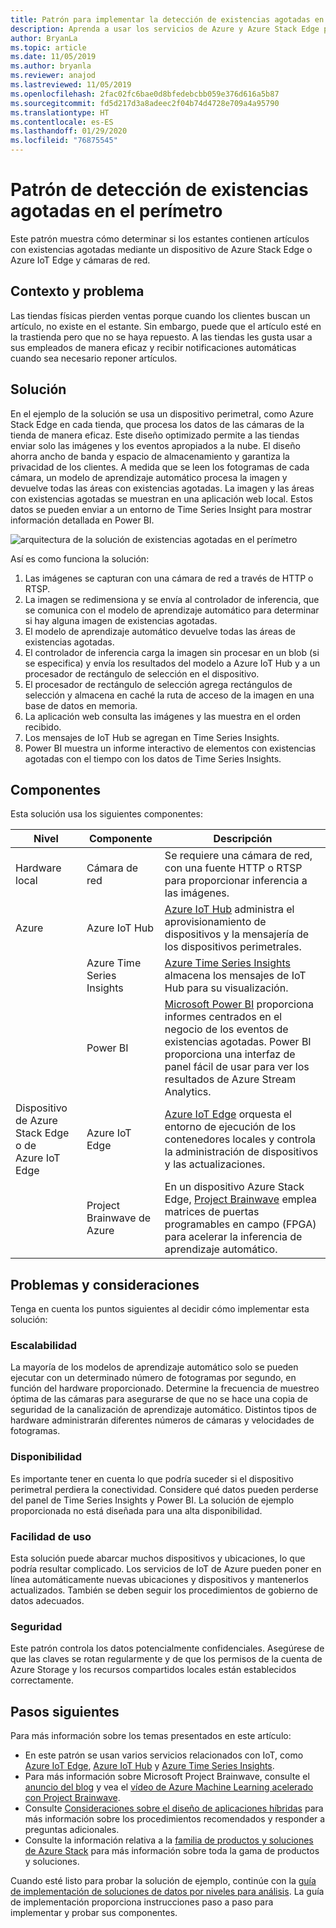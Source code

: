 ```yaml
---
title: Patrón para implementar la detección de existencias agotadas en el perímetro con Azure y Azure Stack Edge
description: Aprenda a usar los servicios de Azure y Azure Stack Edge para implementar la detección de existencias agotadas.
author: BryanLa
ms.topic: article
ms.date: 11/05/2019
ms.author: bryanla
ms.reviewer: anajod
ms.lastreviewed: 11/05/2019
ms.openlocfilehash: 2fac02fc6bae0d8bfedebcbb059e376d616a5b87
ms.sourcegitcommit: fd5d217d3a8adeec2f04b74d4728e709a4a95790
ms.translationtype: HT
ms.contentlocale: es-ES
ms.lasthandoff: 01/29/2020
ms.locfileid: "76875545"
---
```

# <a name="out-of-stock-detection-at-the-edge-pattern"></a>Patrón de detección de existencias agotadas en el perímetro

Este patrón muestra cómo determinar si los estantes contienen artículos con existencias agotadas mediante un dispositivo de Azure Stack Edge o Azure IoT Edge y cámaras de red.

## <a name="context-and-problem"></a>Contexto y problema

Las tiendas físicas pierden ventas porque cuando los clientes buscan un artículo, no existe en el estante. Sin embargo, puede que el artículo esté en la trastienda pero que no se haya repuesto. A las tiendas les gusta usar a sus empleados de manera eficaz y recibir notificaciones automáticas cuando sea necesario reponer artículos.

## <a name="solution"></a>Solución

En el ejemplo de la solución se usa un dispositivo perimetral, como Azure Stack Edge en cada tienda, que procesa los datos de las cámaras de la tienda de manera eficaz. Este diseño optimizado permite a las tiendas enviar solo las imágenes y los eventos apropiados a la nube. El diseño ahorra ancho de banda y espacio de almacenamiento y garantiza la privacidad de los clientes. A medida que se leen los fotogramas de cada cámara, un modelo de aprendizaje automático procesa la imagen y devuelve todas las áreas con existencias agotadas. La imagen y las áreas con existencias agotadas se muestran en una aplicación web local. Estos datos se pueden enviar a un entorno de Time Series Insight para mostrar información detallada en Power BI.

![arquitectura de la solución de existencias agotadas en el perímetro](media/pattern-out-of-stock-at-edge/solution-architecture.png)

Así es como funciona la solución:
1. Las imágenes se capturan con una cámara de red a través de HTTP o RTSP.
2. La imagen se redimensiona y se envía al controlador de inferencia, que se comunica con el modelo de aprendizaje automático para determinar si hay alguna imagen de existencias agotadas.
3. El modelo de aprendizaje automático devuelve todas las áreas de existencias agotadas.
4. El controlador de inferencia carga la imagen sin procesar en un blob (si se especifica) y envía los resultados del modelo a Azure IoT Hub y a un procesador de rectángulo de selección en el dispositivo.
5. El procesador de rectángulo de selección agrega rectángulos de selección y almacena en caché la ruta de acceso de la imagen en una base de datos en memoria.
6. La aplicación web consulta las imágenes y las muestra en el orden recibido.
7. Los mensajes de IoT Hub se agregan en Time Series Insights.
8. Power BI muestra un informe interactivo de elementos con existencias agotadas con el tiempo con los datos de Time Series Insights.


## <a name="components"></a>Componentes

Esta solución usa los siguientes componentes:

| Nivel | Componente | Descripción |
|----------|-----------|-------------|
| Hardware local | Cámara de red | Se requiere una cámara de red, con una fuente HTTP o RTSP para proporcionar inferencia a las imágenes. |
| Azure | Azure IoT Hub | [Azure IoT Hub](/azure/iot-hub/) administra el aprovisionamiento de dispositivos y la mensajería de los dispositivos perimetrales. |
|  | Azure Time Series Insights | [Azure Time Series Insights](/azure/time-series-insights/) almacena los mensajes de IoT Hub para su visualización. |
|  | Power BI | [Microsoft Power BI](https://powerbi.microsoft.com/) proporciona informes centrados en el negocio de los eventos de existencias agotadas. Power BI proporciona una interfaz de panel fácil de usar para ver los resultados de Azure Stream Analytics. |
| Dispositivo de Azure Stack Edge o de<br>Azure IoT Edge | Azure IoT Edge | [Azure IoT Edge](/azure/iot-edge/) orquesta el entorno de ejecución de los contenedores locales y controla la administración de dispositivos y las actualizaciones.|
| | Project Brainwave de Azure | En un dispositivo Azure Stack Edge, [Project Brainwave](https://blogs.microsoft.com/ai/build-2018-project-brainwave/) emplea matrices de puertas programables en campo (FPGA) para acelerar la inferencia de aprendizaje automático.|

## <a name="issues-and-considerations"></a>Problemas y consideraciones

Tenga en cuenta los puntos siguientes al decidir cómo implementar esta solución:

### <a name="scalability"></a>Escalabilidad 

La mayoría de los modelos de aprendizaje automático solo se pueden ejecutar con un determinado número de fotogramas por segundo, en función del hardware proporcionado. Determine la frecuencia de muestreo óptima de las cámaras para asegurarse de que no se hace una copia de seguridad de la canalización de aprendizaje automático. Distintos tipos de hardware administrarán diferentes números de cámaras y velocidades de fotogramas.

### <a name="availability"></a>Disponibilidad

Es importante tener en cuenta lo que podría suceder si el dispositivo perimetral perdiera la conectividad. Considere qué datos pueden perderse del panel de Time Series Insights y Power BI. La solución de ejemplo proporcionada no está diseñada para una alta disponibilidad.

### <a name="manageability"></a>Facilidad de uso

Esta solución puede abarcar muchos dispositivos y ubicaciones, lo que podría resultar complicado. Los servicios de IoT de Azure pueden poner en línea automáticamente nuevas ubicaciones y dispositivos y mantenerlos actualizados. También se deben seguir los procedimientos de gobierno de datos adecuados.

### <a name="security"></a>Seguridad

Este patrón controla los datos potencialmente confidenciales. Asegúrese de que las claves se rotan regularmente y de que los permisos de la cuenta de Azure Storage y los recursos compartidos locales están establecidos correctamente. 

## <a name="next-steps"></a>Pasos siguientes

Para más información sobre los temas presentados en este artículo:
- En este patrón se usan varios servicios relacionados con IoT, como [Azure IoT Edge](/azure/iot-edge/), [Azure IoT Hub](/azure/iot-hub/) y [Azure Time Series Insights](/azure/time-series-insights/).
- Para más información sobre Microsoft Project Brainwave, consulte el [anuncio del blog](https://blogs.microsoft.com/ai/build-2018-project-brainwave/) y vea el [vídeo de Azure Machine Learning acelerado con Project Brainwave](https://www.youtube.com/watch?v=DJfMobMjCX0).
- Consulte [Consideraciones sobre el diseño de aplicaciones híbridas](overview-app-design-considerations.md) para más información sobre los procedimientos recomendados y responder a preguntas adicionales.
- Consulte la información relativa a la [familia de productos y soluciones de Azure Stack](/azure-stack) para más información sobre toda la gama de productos y soluciones.

Cuando esté listo para probar la solución de ejemplo, continúe con la [guía de implementación de soluciones de datos por niveles para análisis](https://aka.ms/edgeinferencingdeploy). La guía de implementación proporciona instrucciones paso a paso para implementar y probar sus componentes.